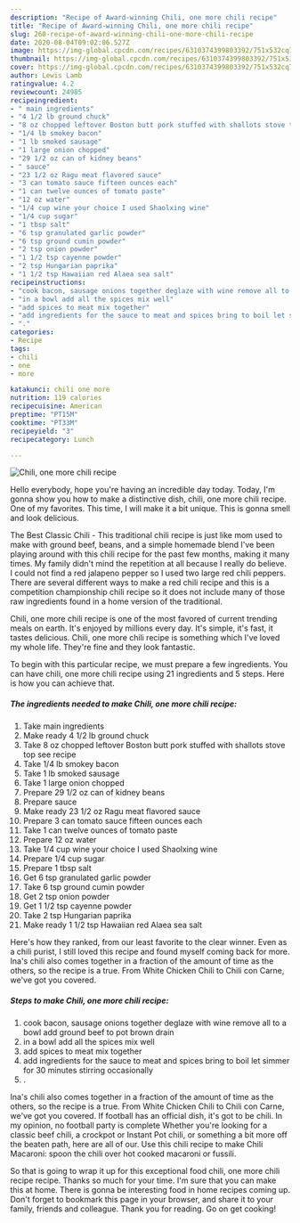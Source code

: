 ```yaml
---
description: "Recipe of Award-winning Chili, one more chili recipe"
title: "Recipe of Award-winning Chili, one more chili recipe"
slug: 260-recipe-of-award-winning-chili-one-more-chili-recipe
date: 2020-08-04T09:02:06.527Z
image: https://img-global.cpcdn.com/recipes/6310374399803392/751x532cq70/chili-one-more-chili-recipe-recipe-main-photo.jpg
thumbnail: https://img-global.cpcdn.com/recipes/6310374399803392/751x532cq70/chili-one-more-chili-recipe-recipe-main-photo.jpg
cover: https://img-global.cpcdn.com/recipes/6310374399803392/751x532cq70/chili-one-more-chili-recipe-recipe-main-photo.jpg
author: Lewis Lamb
ratingvalue: 4.2
reviewcount: 24985
recipeingredient:
- " main ingredients"
- "4 1/2 lb ground chuck"
- "8 oz chopped leftover Boston butt pork stuffed with shallots stove top see recipe"
- "1/4 lb smokey bacon"
- "1 lb smoked sausage"
- "1 large onion chopped"
- "29 1/2 oz can of kidney beans"
- " sauce"
- "23 1/2 oz Ragu meat flavored sauce"
- "3 can tomato sauce fifteen ounces each"
- "1 can twelve ounces of tomato paste"
- "12 oz water"
- "1/4 cup wine your choice I used Shaolxing wine"
- "1/4 cup sugar"
- "1 tbsp salt"
- "6 tsp granulated garlic powder"
- "6 tsp ground cumin powder"
- "2 tsp onion powder"
- "1 1/2 tsp cayenne powder"
- "2 tsp Hungarian paprika"
- "1 1/2 tsp Hawaiian red Alaea sea salt"
recipeinstructions:
- "cook bacon, sausage onions together deglaze with wine remove all to a bowl add ground beef to pot brown drain"
- "in a bowl add all the spices mix well"
- "add spices to meat mix together"
- "add ingredients for the sauce to meat and spices bring to boil let simmer for 30 minutes stirring occasionally"
- "."
categories:
- Recipe
tags:
- chili
- one
- more

katakunci: chili one more 
nutrition: 119 calories
recipecuisine: American
preptime: "PT15M"
cooktime: "PT33M"
recipeyield: "3"
recipecategory: Lunch

---
```



![Chili, one more chili recipe](https://img-global.cpcdn.com/recipes/6310374399803392/751x532cq70/chili-one-more-chili-recipe-recipe-main-photo.jpg)

Hello everybody, hope you're having an incredible day today. Today, I'm gonna show you how to make a distinctive dish, chili, one more chili recipe. One of my favorites. This time, I will make it a bit unique. This is gonna smell and look delicious.

The Best Classic Chili - This traditional chili recipe is just like mom used to make with ground beef, beans, and a simple homemade blend I&#39;ve been playing around with this chili recipe for the past few months, making it many times. My family didn&#39;t mind the repetition at all because I really do believe. I could not find a red jalapeno pepper so I used two large red chili peppers. There are several different ways to make a red chili recipe and this is a competition championship chili recipe so it does not include many of those raw ingredients found in a home version of the traditional.

Chili, one more chili recipe is one of the most favored of current trending meals on earth. It's enjoyed by millions every day. It's simple, it's fast, it tastes delicious. Chili, one more chili recipe is something which I've loved my whole life. They're fine and they look fantastic.


To begin with this particular recipe, we must prepare a few ingredients. You can have chili, one more chili recipe using 21 ingredients and 5 steps. Here is how you can achieve that.

<!--inarticleads1-->

##### The ingredients needed to make Chili, one more chili recipe:

1. Take  main ingredients
1. Make ready 4 1/2 lb ground chuck
1. Take 8 oz chopped leftover Boston butt pork stuffed with shallots stove top see recipe
1. Take 1/4 lb smokey bacon
1. Take 1 lb smoked sausage
1. Take 1 large onion chopped
1. Prepare 29 1/2 oz can of kidney beans
1. Prepare  sauce
1. Make ready 23 1/2 oz Ragu meat flavored sauce
1. Prepare 3 can tomato sauce fifteen ounces each
1. Take 1 can twelve ounces of tomato paste
1. Prepare 12 oz water
1. Take 1/4 cup wine your choice I used Shaolxing wine
1. Prepare 1/4 cup sugar
1. Prepare 1 tbsp salt
1. Get 6 tsp granulated garlic powder
1. Take 6 tsp ground cumin powder
1. Get 2 tsp onion powder
1. Get 1 1/2 tsp cayenne powder
1. Take 2 tsp Hungarian paprika
1. Make ready 1 1/2 tsp Hawaiian red Alaea sea salt


Here&#39;s how they ranked, from our least favorite to the clear winner. Even as a chili purist, I still loved this recipe and found myself coming back for more. Ina&#39;s chili also comes together in a fraction of the amount of time as the others, so the recipe is a true. From White Chicken Chili to Chili con Carne, we&#39;ve got you covered. 

<!--inarticleads2-->

##### Steps to make Chili, one more chili recipe:

1. cook bacon, sausage onions together deglaze with wine remove all to a bowl add ground beef to pot brown drain
1. in a bowl add all the spices mix well
1. add spices to meat mix together
1. add ingredients for the sauce to meat and spices bring to boil let simmer for 30 minutes stirring occasionally
1. .


Ina&#39;s chili also comes together in a fraction of the amount of time as the others, so the recipe is a true. From White Chicken Chili to Chili con Carne, we&#39;ve got you covered. If football has an official dish, it&#39;s got to be chili. In my opinion, no football party is complete Whether you&#39;re looking for a classic beef chili, a crockpot or Instant Pot chili, or something a bit more off the beaten path, here are all of our. Use this chili recipe to make Chili Macaroni: spoon the chili over hot cooked macaroni or fussili. 

So that is going to wrap it up for this exceptional food chili, one more chili recipe recipe. Thanks so much for your time. I'm sure that you can make this at home. There is gonna be interesting food in home recipes coming up. Don't forget to bookmark this page in your browser, and share it to your family, friends and colleague. Thank you for reading. Go on get cooking!
